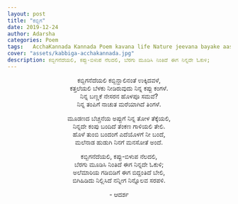 ```yaml
---
layout: post
title: "ಕಬ್ಬಿಗ"
date: 2019-12-24
author: Adarsha
categories: Poem
tags:	AcchaKannada Kannada Poem kavana life Nature jeevana bayake aase desire poet shivamogga love 
cover: "assets/kabbiga-acchakannada.jpg"
description: ಕಬ್ಬಿಗನೆದೆಯಲಿ, ಕಪ್ಪು-ಬಿಳುಪ ನೆಲದಲಿ, ಬೆರಗು ಮೂಡಿಸಿ ನಿಂತಿದೆ ಈಗ ನಿನ್ನದೇ ಓಕುಳಿ;
---
```


<p align ="center">ಕಬ್ಬಿಗನೆದೆಯಲಿ ಕಬ್ಬಿನ್ಹಾಲಿನಂತೆ ಉಕ್ಕಿದವಳೆ,<br>
ಕತ್ತಲೆಯಲಿ ಬೆಳಕು ನೀಡಿರುವುದು ನಿನ್ನ ಕಪ್ಪು ಕಂಗಳೆ.<br><!--more-->
ನಿನ್ನ ಬಣ್ಣಕೆ ನೇಸರನ ಹೊಳಪೂ ಸಮವೆ?<br>
ನಿನ್ನ ತಂಪಿಗೆ ನಾಚುತ ಮರೆಯಾಗಿದೆ ತಿಂಗಳೆ.<br></p>

<p align ="center">ಮೂಡಣದ ಬೆಚ್ಚನೆಯ ಅಪ್ಪುಗೆ ನಿನ್ನ ತೋಳ ತೆಕ್ಕೆಯಲಿ,<br>
ನಿನ್ನದೇ ಕಂಪು ಬಂದಿದೆ ತೆಂಕಣ ಗಾಳಿಯಲಿ ತೇಲಿ.<br>
ಹೊಳೆ ತುಂಬಿ ಬಂದಂಗೆ ಎದೆಯೊಳಗೆ ನೀ ಬಂದೆ,<br>
ಮಲೆನಾಡ ಹುಡುಗಿ ನಿನಗೆ ಮನಸೋತೆ ಅಂದೆ.<br></p>

<p align ="center">ಕಬ್ಬಿಗನೆದೆಯಲಿ, ಕಪ್ಪು-ಬಿಳುಪ ನೆಲದಲಿ,<br>
ಬೆರಗು ಮೂಡಿಸಿ ನಿಂತಿದೆ ಈಗ ನಿನ್ನದೇ ಓಕುಳಿ;<br>
ಅಲೆಮಾರಿಯ ಗಡಿಬಿಡಿಗೆ ಈಗ ಬಿದ್ದಂತಿದೆ ಬೇಲಿ,<br>
ಬಿಗಿಹಿಡಿದು ನಿಲ್ಲಿಸಿದೆ ನನ್ನೀಗ ನಿನ್ನೊಲವ ಸರಪಳಿ.<br></p>

<p align ="center">- ಆದರ್ಶ</p>
